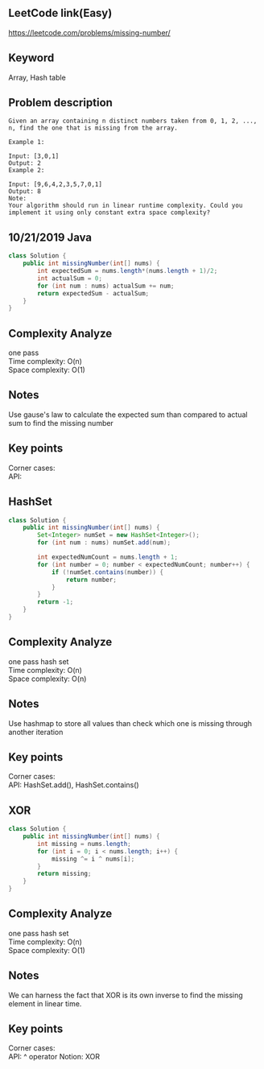 ## LeetCode link(Easy)
https://leetcode.com/problems/missing-number/

## Keyword
Array, Hash table

## Problem description
```
Given an array containing n distinct numbers taken from 0, 1, 2, ..., n, find the one that is missing from the array.

Example 1:

Input: [3,0,1]
Output: 2
Example 2:

Input: [9,6,4,2,3,5,7,0,1]
Output: 8
Note:
Your algorithm should run in linear runtime complexity. Could you implement it using only constant extra space complexity?
```
## 10/21/2019 Java

```java
class Solution {
    public int missingNumber(int[] nums) {
        int expectedSum = nums.length*(nums.length + 1)/2;
        int actualSum = 0;
        for (int num : nums) actualSum += num;
        return expectedSum - actualSum;
    }
}
```

## Complexity Analyze
one pass\
Time complexity: O(n)\
Space complexity: O(1)

## Notes
Use gause's law to calculate the expected sum than compared to actual sum to find the missing number

## Key points
Corner cases:\
API:

## HashSet

```java
class Solution {
    public int missingNumber(int[] nums) {
        Set<Integer> numSet = new HashSet<Integer>();
        for (int num : nums) numSet.add(num);

        int expectedNumCount = nums.length + 1;
        for (int number = 0; number < expectedNumCount; number++) {
            if (!numSet.contains(number)) {
                return number;
            }
        }
        return -1;
    }
}
```

## Complexity Analyze
one pass hash set\
Time complexity: O(n)\
Space complexity: O(n)

## Notes
Use hashmap to store all values than check which one is missing through another iteration

## Key points
Corner cases:\
API: HashSet.add(), HashSet.contains()

## XOR

```java
class Solution {
    public int missingNumber(int[] nums) {
        int missing = nums.length;
        for (int i = 0; i < nums.length; i++) {
            missing ^= i ^ nums[i];
        }
        return missing;
    }
}
```

## Complexity Analyze
one pass hash set\
Time complexity: O(n)\
Space complexity: O(1)

## Notes
We can harness the fact that XOR is its own inverse to find the missing element in linear time.

## Key points
Corner cases:\
API: ^ operator
Notion: XOR

